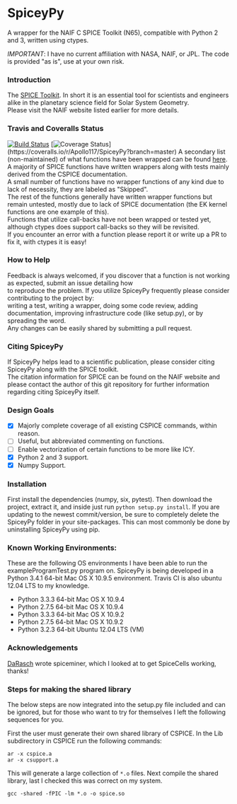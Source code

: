 # SpiceyPy

A wrapper for the NAIF C SPICE Toolkit (N65), compatible with Python 2 and 3, written using ctypes.

*IMPORTANT*: I have no current affiliation with NASA, NAIF, or JPL. The code is provided "as is", use at your own risk.
### Introduction

The [SPICE Toolkit](http://naif.jpl.nasa.gov/naif/). 
In short it is an essential tool for scientists and engineers alike in the planetary science field for Solar System Geometry.   
Please visit the NAIF website listed earlier for more details.


### Travis and Coveralls Status

[![Build Status](https://travis-ci.org/Apollo117/SpiceyPy.svg?style=flat?branch=master)](https://travis-ci.org/Apollo117/SpiceyPy)
[![Coverage Status](https://img.shields.io/coveralls/Apollo117/SpiceyPy.svg?)](https://coveralls.io/r/Apollo117/SpiceyPy?branch=master)  
A secondary list (non-maintained) of what functions have been wrapped can be found [here](https://github.com/Apollo117/SpiceyPy/wiki/Wrapper-Completion).  
A majority of SPICE functions have written wrappers along with tests mainly derived from the CSPICE documentation.  
A small number of functions have no wrapper functions of any kind due to lack of necessity, they are labeled as "Skipped".   
The rest of the functions generally have written wrapper functions but remain untested, mostly due to lack of SPICE documentation (the EK kernel functions are one example of this).  
Functions that utilize call-backs have not been wrapped or tested yet, although ctypes does support call-backs so they will be revisited.  
If you encounter an error with a function please report it or write up a PR to fix it, with ctypes it is easy! 
 
### How to Help

Feedback is always welcomed, if you discover that a function is not working as expected, submit an issue detailing how  
to reproduce the problem. If you utilize SpiceyPy frequently please consider contributing to the project by:  
writing a test, writing a wrapper, doing some code review, adding documentation, improving infrastructure code (like setup.py), or by spreading the word.  
Any changes can be easily shared by submitting a pull request.

### Citing SpiceyPy

If SpiceyPy helps lead to a scientific publication, please consider citing SpiceyPy along with the SPICE toolkit.  
The citation information for SPICE can be found on the NAIF website and please contact the author of this git repository for further information regarding citing SpiceyPy itself.

### Design Goals
- [x] Majorly complete coverage of all existing CSPICE commands, within reason.
- [ ] Useful, but abbreviated commenting on functions.
- [ ] Enable vectorization of certain functions to be more like ICY.
- [x] Python 2 and 3 support.
- [x] Numpy Support.

### Installation
First install the dependencies (numpy, six, pytest). Then download the project, extract it, and inside just run `python setup.py install`.
If you are updating to the newest commit/version, be sure to completely delete the SpiceyPy folder in your site-packages.
This can most commonly be done by uninstalling SpiceyPy using pip.

### Known Working Environments:
These are the following OS environments I have been able to run the exampleProgramTest.py program on. SpiceyPy is being developed
in a Python 3.4.1 64-bit Mac OS X 10.9.5 environment. Travis CI is also ubuntu 12.04 LTS to my knowledge.
* Python 3.3.3 64-bit Mac OS X 10.9.4
* Python 2.7.5 64-bit Mac OS X 10.9.4
* Python 3.3.3 64-bit Mac OS X 10.9.2
* Python 2.7.5 64-bit Mac OS X 10.9.2
* Python 3.2.3 64-bit Ubuntu 12.04 LTS (VM)

### Acknowledgements
[DaRasch](https://github.com/DaRasch) wrote spiceminer, which I looked at to get SpiceCells working, thanks!

### Steps for making the shared library
The below steps are now integrated into the setup.py file included and can be ignored, but for those who want to try for themselves I left the following sequences for you.

First the user must generate their own shared library of CSPICE. In the Lib subdirectory in CSPICE run the following commands:
```
ar -x cspice.a
ar -x csupport.a
```
This will generate a large collection of `*.o` files.
Next compile the shared library, last I checked this was correct on my system.
```
gcc -shared -fPIC -lm *.o -o spice.so
```
